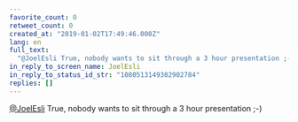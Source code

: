 ```yaml
---
favorite_count: 0
retweet_count: 0
created_at: "2019-01-02T17:49:46.000Z"
lang: en
full_text:
  "@JoelEsli True, nobody wants to sit through a 3 hour presentation ;-)"
in_reply_to_screen_name: JoelEsli
in_reply_to_status_id_str: "1080513149302902784"
replies: []
---
```


[@JoelEsli](https://twitter.com/JoelEsli) True, nobody wants to sit through a 3
hour presentation ;-)
